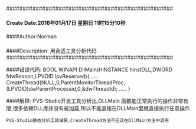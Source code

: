 ###################################################
#### Create Date:2016年01月17日 星期日 11时15分10秒
####
####Author:Norman
####
####Description: 用合适工具分析代码
###################################################

####错误代码:
    BOOL WINAPI DllMain(HINSTANCE hinstDLL,DWORD fdwReason,LPVOID lpvReserved){
        .....
        CreateThread(NULL,0,ParentMonitorThreadProc,(LPVOID)dwParentProcessid,0,&dwThreadld);
        .....
    }

####解释:
    PVS-Studio开发工具分析出,DLLMain 函数能正常执行的操作非常有限,很多依赖DLL库并没有被加载,所以不能直接在DLLMain里就直接执行任意操作

    PVS-Studio静态分析工具捕获,CreateThread方法不应该在DllMain方法中调用
